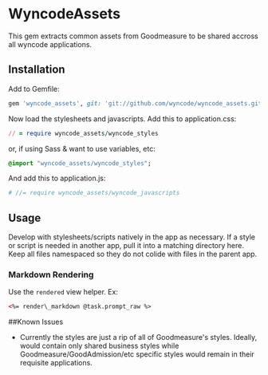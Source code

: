 # WyncodeAssets

This gem extracts common assets from Goodmeasure to be shared accross all wyncode applications.

## Installation
Add to Gemfile:

```ruby
gem 'wyncode_assets', git: 'git://github.com/wyncode/wyncode_assets.git'
```

Now load the stylesheets and javascripts.
Add this to application.css:

```ruby
// = require wyncode_assets/wyncode_styles
```

or, if using Sass & want to use variables, etc:

```sass
@import "wyncode_assets/wyncode_styles";
```

And add this to application.js:

```coffee
# //= require wyncode_assets/wyncode_javascripts
```

## Usage

Develop with stylesheets/scripts natively in the app as necessary. If a style or script is needed in another app, pull it into a matching directory here. Keep all files namespaced so they do not colide with files in the parent app.

### Markdown Rendering

Use the `rendered` view helper. Ex:

```html
<%= render\_markdown @task.prompt_raw %>
```

##Known Issues

- Currently the styles are just a rip of all of Goodmeasure's styles. Ideally, would contain only shared business styles while Goodmeasure/GoodAdmission/etc specific styles would remain in their requisite applications.

